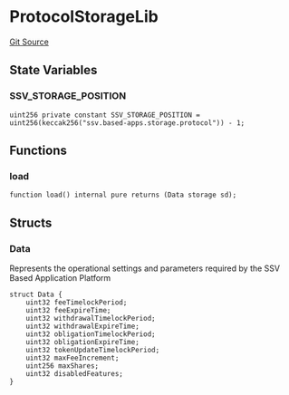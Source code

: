# ProtocolStorageLib
[Git Source](https://github.com/ssvlabs/based-applications/blob/506ac6ae02f84ad3df44eadfe12c8fc0cb108f44/src/core/libraries/ProtocolStorageLib.sol)


## State Variables
### SSV_STORAGE_POSITION

```solidity
uint256 private constant SSV_STORAGE_POSITION = uint256(keccak256("ssv.based-apps.storage.protocol")) - 1;
```


## Functions
### load


```solidity
function load() internal pure returns (Data storage sd);
```

## Structs
### Data
Represents the operational settings and parameters required by the SSV Based Application Platform


```solidity
struct Data {
    uint32 feeTimelockPeriod;
    uint32 feeExpireTime;
    uint32 withdrawalTimelockPeriod;
    uint32 withdrawalExpireTime;
    uint32 obligationTimelockPeriod;
    uint32 obligationExpireTime;
    uint32 tokenUpdateTimelockPeriod;
    uint32 maxFeeIncrement;
    uint256 maxShares;
    uint32 disabledFeatures;
}
```

